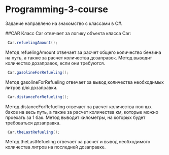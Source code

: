 # Programming-3-course

Задание направлено на знакомство с классами в С#.

##CAR
Класс Car отвечает за логику объекта класса Car:

```c#
 Car.refuelingAmount();
```
Метод refuelingAmount отвечает за расчет общего количество бензина на путь, а также за расчет количества дозаправок.
Метод выводит количество дозаправок, если они требуются.
```c#
 Car.gasolineForRefueling();
```
Метод gasolineForRefueling отвечает за вывод количества необходимых литров для дозаправки.
```c#
 Car.distanceForRefueling();
```
Метод distanceForRefueling отвечает за расчет количества полных баков на весь путь, а также за расчет количества км, которые можно проехать за 1 бак.
Метод выводит километры, на которых будет требоваться дозаправка.
```c#
 Car.theLastRefueling();
```
Метод theLastRefueling отвечает за расчет и вывод необходимого количества литров на последней дозаправке.
